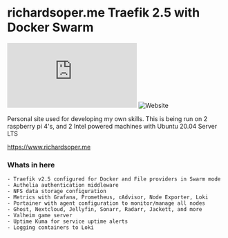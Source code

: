 # richardsoper.me Traefik 2.5 with Docker Swarm

![mozilla-obs](https://img.shields.io/mozilla-observatory/grade-score/richardsoper.me?publish)
![Website](https://img.shields.io/website?url=https%3A%2F%2Fwww.richardsoper.me)

Personal site used for developing my own skills.
This is being run on 2 raspberry pi 4's, and 2 Intel powered machines with Ubuntu 20.04 Server LTS

https://www.richardsoper.me

### Whats in here

    - Traefik v2.5 configured for Docker and File providers in Swarm mode
    - Authelia authentication middleware
    - NFS data storage configuration 
    - Metrics with Grafana, Prometheus, cAdvisor, Node Exporter, Loki
    - Portainer with agent configuration to monitor/manage all nodes
    - Ghost, Nextcloud, Jellyfin, Sonarr, Radarr, Jackett, and more
    - Valheim game server
    - Uptime Kuma for service uptime alerts
    - Logging containers to Loki
